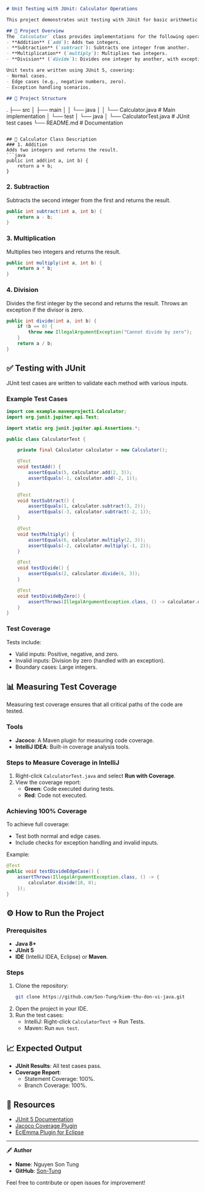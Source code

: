 ```markdown
# Unit Testing with JUnit: Calculator Operations

This project demonstrates unit testing with JUnit for basic arithmetic operations using a `Calculator` class. The project focuses on writing and executing tests for edge cases, exception handling, and achieving reliable code quality.

## 📜 Project Overview
The `Calculator` class provides implementations for the following operations:
- **Addition** (`add`): Adds two integers.
- **Subtraction** (`subtract`): Subtracts one integer from another.
- **Multiplication** (`multiply`): Multiplies two integers.
- **Division** (`divide`): Divides one integer by another, with exception handling for division by zero.

Unit tests are written using JUnit 5, covering:
- Normal cases.
- Edge cases (e.g., negative numbers, zero).
- Exception handling scenarios.

## 📂 Project Structure
```
.
├── src
│   ├── main
│   │   └── java
│   │       └── Calculator.java       # Main implementation
│   └── test
│       └── java
│           └── CalculatorTest.java   # JUnit test cases
└── README.md                         # Documentation
```

## 🚀 Calculator Class Description
### 1. Addition
Adds two integers and returns the result.
```java
public int add(int a, int b) {
    return a + b;
}
```

### 2. Subtraction
Subtracts the second integer from the first and returns the result.
```java
public int subtract(int a, int b) {
    return a - b;
}
```

### 3. Multiplication
Multiplies two integers and returns the result.
```java
public int multiply(int a, int b) {
    return a * b;
}
```

### 4. Division
Divides the first integer by the second and returns the result. Throws an exception if the divisor is zero.
```java
public int divide(int a, int b) {
    if (b == 0) {
        throw new IllegalArgumentException("Cannot divide by zero");
    }
    return a / b;
}
```

## ✅ Testing with JUnit
JUnit test cases are written to validate each method with various inputs.

### Example Test Cases
```java
import com.example.mavenproject1.Calculator;
import org.junit.jupiter.api.Test;

import static org.junit.jupiter.api.Assertions.*;

public class CalculatorTest {

    private final Calculator calculator = new Calculator();

    @Test
    void testAdd() {
        assertEquals(5, calculator.add(2, 3));
        assertEquals(-1, calculator.add(-2, 1));
    }

    @Test
    void testSubtract() {
        assertEquals(1, calculator.subtract(3, 2));
        assertEquals(-3, calculator.subtract(-2, 1));
    }

    @Test
    void testMultiply() {
        assertEquals(6, calculator.multiply(2, 3));
        assertEquals(-2, calculator.multiply(-1, 2));
    }

    @Test
    void testDivide() {
        assertEquals(2, calculator.divide(6, 3));
    }

    @Test
    void testDivideByZero() {
        assertThrows(IllegalArgumentException.class, () -> calculator.divide(1, 0));
    }
}
```

### Test Coverage
Tests include:
- Valid inputs: Positive, negative, and zero.
- Invalid inputs: Division by zero (handled with an exception).
- Boundary cases: Large integers.

## 📊 Measuring Test Coverage
Measuring test coverage ensures that all critical paths of the code are tested.

### Tools
- **Jacoco**: A Maven plugin for measuring code coverage.
- **IntelliJ IDEA**: Built-in coverage analysis tools.

### Steps to Measure Coverage in IntelliJ
1. Right-click `CalculatorTest.java` and select **Run with Coverage**.
2. View the coverage report:
   - **Green**: Code executed during tests.
   - **Red**: Code not executed.

### Achieving 100% Coverage
To achieve full coverage:
- Test both normal and edge cases.
- Include checks for exception handling and invalid inputs.

Example:
```java
@Test
public void testDivideEdgeCase() {
    assertThrows(IllegalArgumentException.class, () -> {
        calculator.divide(10, 0);
    });
}
```

## ⚙️ How to Run the Project
### Prerequisites
- **Java 8+**
- **JUnit 5**
- **IDE** (IntelliJ IDEA, Eclipse) or **Maven**.

### Steps
1. Clone the repository:
   ```bash
   git clone https://github.com/Son-Tung/kiem-thu-don-vi-java.git
   ```
2. Open the project in your IDE.
3. Run the test cases:
   - IntelliJ: Right-click `CalculatorTest` → Run Tests.
   - Maven: Run `mvn test`.

## 📈 Expected Output
- **JUnit Results**: All test cases pass.
- **Coverage Report**:
  - Statement Coverage: 100%.
  - Branch Coverage: 100%.

## 🔗 Resources
- [JUnit 5 Documentation](https://junit.org/junit5/docs/current/user-guide/)
- [Jacoco Coverage Plugin](https://www.jacoco.org/jacoco/)
- [EclEmma Plugin for Eclipse](https://www.eclipse.org/eclemma/)

---

🖋 **Author**
- **Name**: Nguyen Son Tung
- **GitHub**: [Son-Tung](https://github.com/Son-Tung)

Feel free to contribute or open issues for improvement!
```
